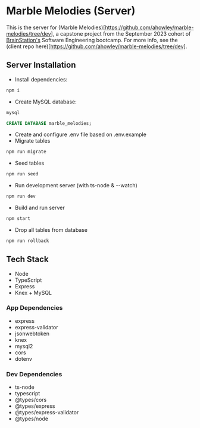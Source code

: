# Marble Melodies (Server)

This is the server for (Marble Melodies)[https://github.com/ahowley/marble-melodies/tree/dev], a capstone project from
the September 2023 cohort of [BrainStation's](https://brainstation.io/) Software Engineering bootcamp. For more info,
see the (client repo here)[https://github.com/ahowley/marble-melodies/tree/dev].

## Server Installation

- Install dependencies:

```bash
npm i
```

- Create MySQL database:

```bash
mysql
```

```sql
CREATE DATABASE marble_melodies;
```

- Create and configure .env file based on .env.example
- Migrate tables

```bash
npm run migrate
```

- Seed tables

```bash
npm run seed
```

- Run development server (with ts-node & --watch)

```bash
npm run dev
```

- Build and run server

```bash
npm start
```

- Drop all tables from database

```bash
npm run rollback
```

## Tech Stack

- Node
- TypeScript
- Express
- Knex + MySQL

### App Dependencies

- express
- express-validator
- jsonwebtoken
- knex
- mysql2
- cors
- dotenv

### Dev Dependencies

- ts-node
- typescript
- @types/cors
- @types/express
- @types/express-validator
- @types/node
